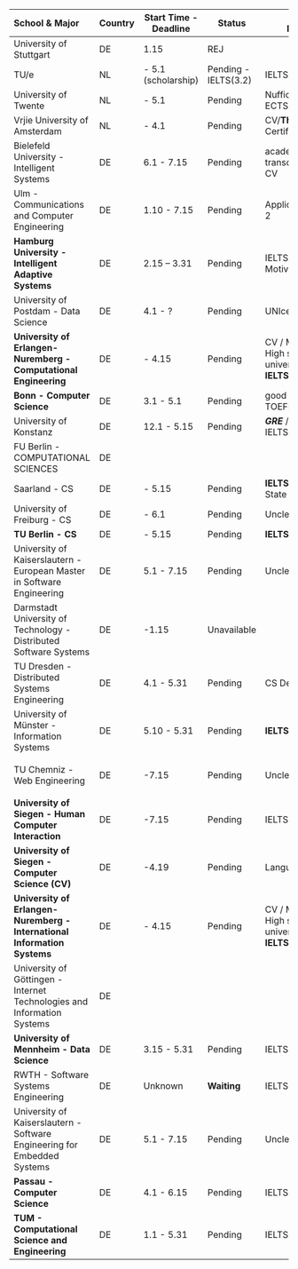 | School & Major            | Country | Start Time - Deadline           | Status                 | Remained Requirements                       | Comments |
| :---------------------- | ------- | ------------------ | ---------------------- | ------------------------------------------- | -------- |
| University of Stuttgart | DE      | 1.15               | REJ                |  |          |
| TU/e                    | NL      |  - 5.1 (scholarship) | Pending  - IELTS(3.2) | IELTS                                       |  |
| University of Twente | NL | - 5.1 | Pending | Nuffic Certificate/15 ECTS Research Project |  |
| Vrjie University of Amsterdam | NL | - 4.1 | Pending | CV/**Thesis**/Nuffic Certificate/IELTS:6.5/6.0 | Clear to Apply Now |
| Bielefeld University - Intelligent Systems | DE | 6.1 - 7.15 | Pending | academic certificates / transcript of records / CV | Easy? | 
| Ulm - Communications and Computer Engineering | DE | 1.10 - 7.15 | Pending |  Application form / DSH-2 | Not Available |
| **Hamburg University - Intelligent Adaptive Systems** | DE |  2.15 – 3.31 | Pending | IELTS 6.5 / Letter of Motivation / CV | [Futher Info](https://www.master-intelligent-adaptive-systems.com/apply-master-intelligent-adaptive-systems/) |
| University of Postdam - Data Science | DE | 4.1 - ? | Pending  | UNIcer. at least II? | [Futher info](https://www.uni-potsdam.de/en/studium/application-enrollment/application-master/consecutive.html) | 
|  **University of Erlangen-Nuremberg - Computational Engineering** | DE |  - 4.15 | Pending | CV / Motivation Letter / High school certificate / university certificates / **IELTS 6.0**| [Projects taught in Engilish](https://www.fau.eu/study/prospective-students/degree-programmes/international-degree-programmes/degree-programmes-taught-exclusively-in-english/) , [Further Info](https://www.ce.studium.fau.eu/prospective-students/application-%20master/) |
| **Bonn - Computer Science** | DE | 3.1 - 5.1 | Pending |  good to very good TOEFL or IELTS result | [Further Info](https://www.informatik.uni-bonn.de/en/for-students/master-of-science-in-computer-science/application?set_language=en) |
| University of Konstanz | DE | 12.1 - 5.15 | Pending | ***GRE*** / motivation letter / IELTS 6.5+ | [Further Info](https://www.daad.de/deutschland/studienangebote/studiengang/en/?a=detail&id=w6312&q=&degree=37&subjects%5B193%5D=1&studyareas%5B226%5D=1&courselanguage=2&locations=&universities%5B1%5D=1&admissionsemester=&sort=name&page=2)|
| FU Berlin - COMPUTATIONAL SCIENCES | DE | | | | 方向不适合：生物/地理 |
| Saarland - CS | DE | - 5.15 | Pending | **IELTS 7.0** / 2 LOR / CV / State of Purpose /   | [Requirements](https://informatics-campus.saarland/en/studium-studies/master-english/) |
| University of Freiburg - CS | DE | - 6.1 | Pending | Unclear: regular docs | [Further Info](http://www.studium.uni-freiburg.de/en/program-offerings/masters/info/181) | 
| **TU Berlin - CS** | DE | - 5.15 | Pending | **IELTS 6.5** | [Further Info](https://www.eecs.tu-berlin.de/menue/studium_und_lehre/studiengaenge/informatik_computer_science/master/computer_science_stupo_2015/bewerbung_und_zulassung/parameter/en/) |
| University of Kaiserslautern - European Master in Software Engineering | DE | 5.1 - 7.15 | Pending | Unclear | [Apply Docs](https://www.uni-kl.de/fileadmin/ha-4/45-FernStudienang/Studienrechtlich/1145-09-01-Checklist_Application_documents.pdf) / 学校一般，可以保底 |
| Darmstadt University of Technology - Distributed Software Systems | DE | -1.15 | Unavailable |
| TU Dresden - Distributed Systems Engineering | DE | 4.1 - 5.31 | Pending | CS Degree / IELTS 6.0 | [Further Info](https://tu-dresden.de/studium/vor-dem-studium/studienangebot/sins/sins_studiengang?autoid=49#admission_req) |
| University of Münster - Information Systems | DE | 5.10 - 5.31 | Pending | **IELTS 6.5** | [Further Info](https://www.wi.uni-muenster.de/prospective-students/our-courses-study/master-science-information-systems) / 很友好 |
| TU Chemniz - Web Engineering | DE | -7.15 | Pending | Unclear | [Further Info](https://www.tu-chemnitz.de/informatik/studium/studiengaenge/index.php?page=ma_we_en#allgemein) / 学校一般，可保底 |
| **University of Siegen - Human Computer Interaction** | DE | -7.15 | Pending | IELTS 5.5 | [Further Info](http://www.uni-siegen.de/zsb/studienangebot/master/hci.html.en?lang=en) |
| **University of Siegen - Computer Science (CV)** | DE | -4.19 | Pending | Language : English | [Further Info](http://www.uni-siegen.de/zsb/studienangebot/master/computerscience.html.en) |
| **University of Erlangen-Nuremberg - International Information Systems** | DE | - 4.15 | Pending | CV / Motivation Letter / High school certificate / university certificates / **IELTS 6.0**| [Projects taught in Engilish](https://www.fau.eu/study/prospective-students/degree-programmes/international-degree-programmes/degree-programmes-taught-exclusively-in-english/) , [Further Info](https://www.ce.studium.fau.eu/prospective-students/application-%20master/) |
| University of Göttingen - Internet Technologies and Information Systems | DE | 
| **University of Mennheim - Data Science** | DE | 3.15 - 5.31 | Pending | IELTS 6.0 | [Further Info](https://www.uni-mannheim.de/en/academics/programs/mannheim-master-in-data-science/#c35955) |
| RWTH - Software Systems Engineering | DE | Unknown | **Waiting** | IELTS 6.0 | No NC, [Further Info](http://www.rwth-aachen.de/cms/root/Studium/Vor-dem-Studium/Studiengaenge/Liste-Aktuelle-Studiengaenge/Studiengangbeschreibung/~bnhr/Software-Systems-Engineering-M-Sc/?lidx=1) / [App](http://www.rwth-aachen.de/go/id/dqml/lidx/1) |
| University of Kaiserslautern - Software Engineering for Embedded Systems |  DE | 5.1 - 7.15 | Pending | Unclear | [Apply Docs](https://www.uni-kl.de/fileadmin/ha-4/45-FernStudienang/Studienrechtlich/1145-09-01-Checklist_Application_documents.pdf) / 学校一般，可以保底 |
| **Passau - Computer Science** | DE | 4.1 - 6.15 | Pending | IELTS 5.5 | [More Info](http://www.uni-passau.de/en/msc-computer-science/) |
| **TUM - Computational Science and Engineering** | DE | 1.1 - 5.31 | Pending | IELTS 6.5 / [Requirement](https://www.tum.de/en/studies/degree-programs/detail/computational-science-and-engineering-cse-master-of-science-msc/) | [Application](https://www.tum.de/en/studies/application-and-acceptance/online-application/tumonline-application-master-for-international-students/) | 